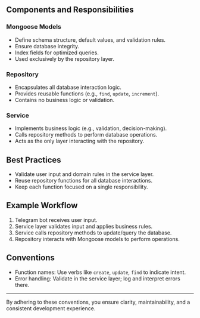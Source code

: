 ## Components and Responsibilities

### Mongoose Models

- Define schema structure, default values, and validation rules.
- Ensure database integrity.
- Index fields for optimized queries.
- Used exclusively by the repository layer.

### Repository

- Encapsulates all database interaction logic.
- Provides reusable functions (e.g., `find`, `update`, `increment`).
- Contains no business logic or validation.

### Service

- Implements business logic (e.g., validation, decision-making).
- Calls repository methods to perform database operations.
- Acts as the only layer interacting with the repository.

## Best Practices

- Validate user input and domain rules in the service layer.
- Reuse repository functions for all database interactions.
- Keep each function focused on a single responsibility.

## Example Workflow

1. Telegram bot receives user input.
2. Service layer validates input and applies business rules.
3. Service calls repository methods to update/query the database.
4. Repository interacts with Mongoose models to perform operations.

## Conventions

- Function names: Use verbs like `create`, `update`, `find` to indicate intent.
- Error handling: Validate in the service layer; log and interpret errors there.

---

By adhering to these conventions, you ensure clarity, maintainability, and a consistent development experience.

